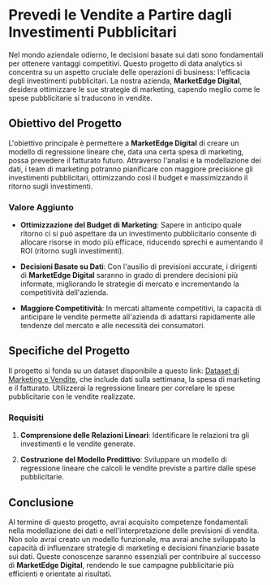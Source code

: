 # Prevedi le Vendite a Partire dagli Investimenti Pubblicitari

Nel mondo aziendale odierno, le decisioni basate sui dati sono fondamentali per ottenere vantaggi competitivi. Questo progetto di data analytics si concentra su un aspetto cruciale delle operazioni di business: l'efficacia degli investimenti pubblicitari. La nostra azienda, **MarketEdge Digital**, desidera ottimizzare le sue strategie di marketing, capendo meglio come le spese pubblicitarie si traducono in vendite.

## Obiettivo del Progetto

L'obiettivo principale è permettere a **MarketEdge Digital** di creare un modello di regressione lineare che, data una certa spesa di marketing, possa prevedere il fatturato futuro. Attraverso l'analisi e la modellazione dei dati, i team di marketing potranno pianificare con maggiore precisione gli investimenti pubblicitari, ottimizzando così il budget e massimizzando il ritorno sugli investimenti. 

### Valore Aggiunto

- **Ottimizzazione del Budget di Marketing**: Sapere in anticipo quale ritorno ci si può aspettare da un investimento pubblicitario consente di allocare risorse in modo più efficace, riducendo sprechi e aumentando il ROI (ritorno sugli investimenti).
  
- **Decisioni Basate su Dati**: Con l'ausilio di previsioni accurate, i dirigenti di **MarketEdge Digital** saranno in grado di prendere decisioni più informate, migliorando le strategie di mercato e incrementando la competitività dell'azienda.
  
- **Maggiore Competitività**: In mercati altamente competitivi, la capacità di anticipare le vendite permette all'azienda di adattarsi rapidamente alle tendenze del mercato e alle necessità dei consumatori.

## Specifiche del Progetto

Il progetto si fonda su un dataset disponibile a questo link: [Dataset di Marketing e Vendite](https://github.com/Profession-AI/progetti-excel/raw/refs/heads/main/Prevedi%20le%20vendite%20a%20partire%20dagli%20investimenti%20pubblicitari/tempo_campagna_fatturato.xlsx), che include dati sulla settimana, la spesa di marketing e il fatturato. Utilizzerai la regressione lineare per correlare le spese pubblicitarie con le vendite realizzate.

### Requisiti 

1. **Comprensione delle Relazioni Lineari**: Identificare le relazioni tra gli investimenti e le vendite generate.
   
2. **Costruzione del Modello Predittivo**: Sviluppare un modello di regressione lineare che calcoli le vendite previste a partire dalle spese pubblicitarie.



## Conclusione

Al termine di questo progetto, avrai acquisito competenze fondamentali nella modellazione dei dati e nell'interpretazione delle previsioni di vendita. Non solo avrai creato un modello funzionale, ma avrai anche sviluppato la capacità di influenzare strategie di marketing e decisioni finanziarie basate sui dati. Queste conoscenze saranno essenziali per contribuire al successo di **MarketEdge Digital**, rendendo le sue campagne pubblicitarie più efficienti e orientate ai risultati.